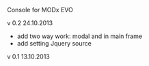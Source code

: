 Console for MODx EVO


v 0.2 24.10.2013
- add two way work: modal and in main frame
- add setting Jquery source 

v 0.1 13.10.2013



